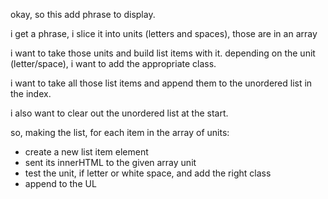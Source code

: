 okay, so this add phrase to display.

i get a phrase, i slice it into units (letters and spaces), those are in an array

i want to take those units and build list items with it. depending on the unit (letter/space), i want to add the appropriate class.

i want to take all those list items and append them to the unordered list in the index.

i also want to clear out the unordered list at the start.

so, making the list, for each item in the array of units:
- create a new list item element
- sent its innerHTML to the given array unit
- test the unit, if letter or white space, and add the right class
- append to the UL